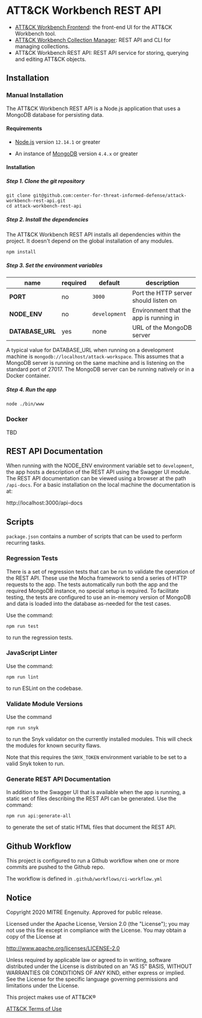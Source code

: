 # ATT&CK Workbench REST API
- [ATT&CK Workbench Frontend](https://github.com/center-for-threat-informed-defense/attack-workbench-frontend): the front-end UI for the ATT&CK Workbench tool.
- [ATT&CK Workbench Collection Manager](https://github.com/center-for-threat-informed-defense/attack-workbench-collection-manager): REST API and CLI for managing collections.
- ATT&CK Workbench REST API: REST API service for storing, querying and editing ATT&CK objects.

## Installation

### Manual Installation

The ATT&CK Workbench REST API is a Node.js application that uses a MongoDB database for persisting data.

#### Requirements

- [Node.js](https://nodejs.org) version `12.14.1` or greater

- An instance of [MongoDB](https://www.mongodb.com/) version `4.4.x` or greater
 
#### Installation

##### Step 1. Clone the git repository

```
git clone git@github.com:center-for-threat-informed-defense/attack-workbench-rest-api.git
cd attack-workbench-rest-api
```

##### Step 2. Install the dependencies

The ATT&CK Workbench REST API installs all dependencies within the project.
It doesn't depend on the global installation of any modules.

```
npm install
```

##### Step 3. Set the environment variables

| name             | required | default       | description                            |
|------------------|----------|---------------|----------------------------------------|
| **PORT**         | no       | `3000`        | Port the HTTP server should listen on  |
| **NODE_ENV**     | no       | `development` | Environment that the app is running in |
| **DATABASE_URL** | yes      | none          | URL of the MongoDB server              |

A typical value for DATABASE_URL when running on a development machine is `mongodb://localhost/attack-workspace`.
This assumes that a MongoDB server is running on the same machine and is listening on the standard port of 27017.
The MongoDB server can be running natively or in a Docker container.

##### Step 4. Run the app

```
node ./bin/www
```

### Docker

TBD

## REST API Documentation

When running with the NODE_ENV environment variable set to `development`, the app hosts a description of the REST API using the Swagger UI module.
The REST API documentation can be viewed using a browser at the path `/api-docs`.
For a basic installation on the local machine the documentation is at:

http://localhost:3000/api-docs

## Scripts

`package.json` contains a number of scripts that can be used to perform recurring tasks.

### Regression Tests

There is a set of regression tests that can be run to validate the operation of the REST API.
These use the Mocha framework to send a series of HTTP requests to the app.
The tests automatically run both the app and the required MongoDB instance, no special setup is required.
To facilitate testing, the tests are configured to use an in-memory version of MongoDB and data is loaded into the database as-needed for the test cases.

Use the command:

`npm run test`

to run the regression tests.

### JavaScript Linter

Use the command:

`npm run lint`

to run ESLint on the codebase.

### Validate Module Versions

Use the command

`npm run snyk`

to run the Snyk validator on the currently installed modules.
This will check the modules for known security flaws.

Note that this requires the `SNYK_TOKEN` environment variable to be set to a valid Snyk token to run.

### Generate REST API Documentation

In addition to the Swagger UI that is available when the app is running, a static set of files describing the REST API can be generated.
Use the command:

`npm run api:generate-all`

to generate the set of static HTML files that document the REST API.

## Github Workflow

This project is configured to run a Github workflow when one or more commits are pushed to the Github repo.

The workflow is defined in `.github/workflows/ci-workflow.yml`

## Notice 

Copyright 2020 MITRE Engenuity. Approved for public release. 

Licensed under the Apache License, Version 2.0 (the "License"); you may not use this file except in compliance with the License. You may obtain a copy of the License at 

http://www.apache.org/licenses/LICENSE-2.0 

Unless required by applicable law or agreed to in writing, software distributed under the License is distributed on an "AS IS" BASIS, WITHOUT WARRANTIES OR CONDITIONS OF ANY KIND, either express or implied. See the License for the specific language governing permissions and limitations under the License. 

This project makes use of ATT&CK®

[ATT&CK Terms of Use](https://attack.mitre.org/resources/terms-of-use/)
